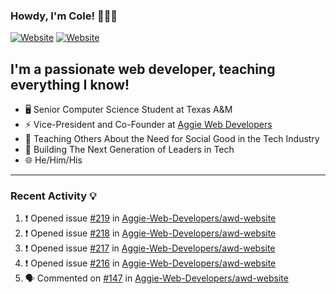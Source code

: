### Howdy, I'm Cole! 🤠🏳️‍🌈

[![Website](https://img.shields.io/website?label=aggiedevelopers.com&style=for-the-badge&url=https%3A%2F%2Faggiedevelopers.com)](https://aggiedevelopers.com)
[![Website](https://img.shields.io/website?label=coledc.com&style=for-the-badge&url=https%3A%2F%2Fcoledc.com)](https://coledc.com)

## I'm a passionate web developer, teaching everything I know!

- 🖥️ Senior Computer Science Student at Texas A&M
- ⚡ Vice-President and Co-Founder at [Aggie Web Developers](https://www.aggiedevelopers.com)
- 💙 Teaching Others About the Need for Social Good in the Tech Industry
- 🚀 Building The Next Generation of Leaders in Tech
- 🌐 He/Him/His

---

### Recent Activity 💡

<!--START_SECTION:activity-->

1. ❗️ Opened issue [#219](https://github.com/Aggie-Web-Developers/awd-website/issues/219) in [Aggie-Web-Developers/awd-website](https://github.com/Aggie-Web-Developers/awd-website)
2. ❗️ Opened issue [#218](https://github.com/Aggie-Web-Developers/awd-website/issues/218) in [Aggie-Web-Developers/awd-website](https://github.com/Aggie-Web-Developers/awd-website)
3. ❗️ Opened issue [#217](https://github.com/Aggie-Web-Developers/awd-website/issues/217) in [Aggie-Web-Developers/awd-website](https://github.com/Aggie-Web-Developers/awd-website)
4. ❗️ Opened issue [#216](https://github.com/Aggie-Web-Developers/awd-website/issues/216) in [Aggie-Web-Developers/awd-website](https://github.com/Aggie-Web-Developers/awd-website)
5. 🗣 Commented on [#147](https://github.com/Aggie-Web-Developers/awd-website/issues/147) in [Aggie-Web-Developers/awd-website](https://github.com/Aggie-Web-Developers/awd-website)
<!--END_SECTION:activity-->
